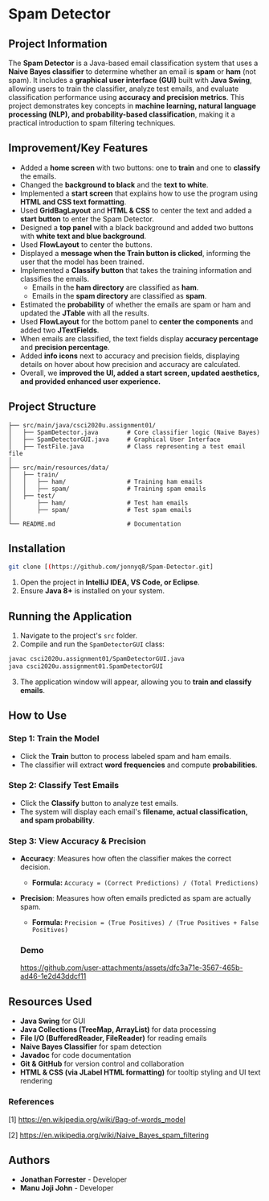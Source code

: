 # Spam Detector

## Project Information
The **Spam Detector** is a Java-based email classification system that uses a **Naive Bayes classifier** to determine whether an email is **spam** or **ham** (not spam). It includes a **graphical user interface (GUI)** built with **Java Swing**, allowing users to train the classifier, analyze test emails, and evaluate classification performance using **accuracy and precision metrics**. This project demonstrates key concepts in **machine learning, natural language processing (NLP), and probability-based classification**, making it a practical introduction to spam filtering techniques.

## Improvement/Key Features

- Added a **home screen** with two buttons: one to **train** and one to **classify** the emails.
- Changed the **background to black** and the **text to white**.
- Implemented a **start screen** that explains how to use the program using **HTML and CSS text formatting**.
- Used **GridBagLayout** and **HTML & CSS** to center the text and added a **start button** to enter the Spam Detector.
- Designed a **top panel** with a black background and added two buttons with **white text and blue background**.
- Used **FlowLayout** to center the buttons.
- Displayed a **message when the Train button is clicked**, informing the user that the model has been trained.
- Implemented a **Classify button** that takes the training information and classifies the emails.
  - Emails in the **ham directory** are classified as **ham**.
  - Emails in the **spam directory** are classified as **spam**.
- Estimated the **probability** of whether the emails are spam or ham and updated the **JTable** with all the results.
- Used **FlowLayout** for the bottom panel to **center the components** and added two **JTextFields**.
- When emails are classified, the text fields display **accuracy percentage** and **precision percentage**.
- Added **info icons** next to accuracy and precision fields, displaying details on hover about how precision and accuracy are calculated.
- Overall, we **improved the UI, added a start screen, updated aesthetics, and provided enhanced user experience.**

## Project Structure
```
├── src/main/java/csci2020u.assignment01/
│   ├── SpamDetector.java        # Core classifier logic (Naive Bayes)
│   ├── SpamDetectorGUI.java     # Graphical User Interface
│   ├── TestFile.java            # Class representing a test email file
│
├── src/main/resources/data/
│   ├── train/
│   │   ├── ham/                 # Training ham emails
│   │   ├── spam/                # Training spam emails
│   ├── test/
│       ├── ham/                 # Test ham emails
│       ├── spam/                # Test spam emails
│
└── README.md                    # Documentation
```

## Installation
```sh
git clone [(https://github.com/jonnyq8/Spam-Detector.git]
```
1. Open the project in **IntelliJ IDEA, VS Code, or Eclipse**.
2. Ensure **Java 8+** is installed on your system.

## Running the Application
1. Navigate to the project's `src` folder.
2. Compile and run the `SpamDetectorGUI` class:
```sh
javac csci2020u.assignment01/SpamDetectorGUI.java
java csci2020u.assignment01.SpamDetectorGUI
```
3. The application window will appear, allowing you to **train and classify emails**.

## How to Use
### **Step 1: Train the Model**
- Click the **Train** button to process labeled spam and ham emails.
- The classifier will extract **word frequencies** and compute **probabilities**.

### **Step 2: Classify Test Emails**
- Click the **Classify** button to analyze test emails.
- The system will display each email's **filename, actual classification, and spam probability**.

### **Step 3: View Accuracy & Precision**
- **Accuracy**: Measures how often the classifier makes the correct decision.
  - **Formula:** `Accuracy = (Correct Predictions) / (Total Predictions)`
- **Precision**: Measures how often emails predicted as spam are actually spam.
  - **Formula:** `Precision = (True Positives) / (True Positives + False Positives)`
 
  ### Demo

  https://github.com/user-attachments/assets/dfc3a71e-3567-465b-ad46-1e2d43ddcf11


## Resources Used
- **Java Swing** for GUI
- **Java Collections (TreeMap, ArrayList)** for data processing
- **File I/O (BufferedReader, FileReader)** for reading emails
- **Naive Bayes Classifier** for spam detection
- **Javadoc** for code documentation
- **Git & GitHub** for version control and collaboration
- **HTML & CSS (via JLabel HTML formatting)** for tooltip styling and UI text rendering

### References
[1] https://en.wikipedia.org/wiki/Bag-of-words_model

[2] https://en.wikipedia.org/wiki/Naive_Bayes_spam_filtering

## Authors
- **Jonathan Forrester** - Developer 
- **Manu Joji John** - Developer
